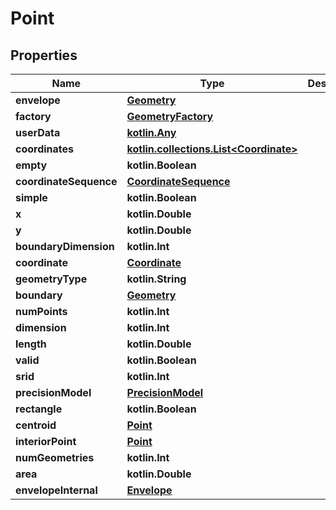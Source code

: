 
# Point

## Properties
Name | Type | Description | Notes
------------ | ------------- | ------------- | -------------
**envelope** | [**Geometry**](Geometry.md) |  |  [optional]
**factory** | [**GeometryFactory**](GeometryFactory.md) |  |  [optional]
**userData** | [**kotlin.Any**](.md) |  |  [optional]
**coordinates** | [**kotlin.collections.List&lt;Coordinate&gt;**](Coordinate.md) |  |  [optional]
**empty** | **kotlin.Boolean** |  |  [optional]
**coordinateSequence** | [**CoordinateSequence**](CoordinateSequence.md) |  |  [optional]
**simple** | **kotlin.Boolean** |  |  [optional]
**x** | **kotlin.Double** |  |  [optional]
**y** | **kotlin.Double** |  |  [optional]
**boundaryDimension** | **kotlin.Int** |  |  [optional]
**coordinate** | [**Coordinate**](Coordinate.md) |  |  [optional]
**geometryType** | **kotlin.String** |  |  [optional]
**boundary** | [**Geometry**](Geometry.md) |  |  [optional]
**numPoints** | **kotlin.Int** |  |  [optional]
**dimension** | **kotlin.Int** |  |  [optional]
**length** | **kotlin.Double** |  |  [optional]
**valid** | **kotlin.Boolean** |  |  [optional]
**srid** | **kotlin.Int** |  |  [optional]
**precisionModel** | [**PrecisionModel**](PrecisionModel.md) |  |  [optional]
**rectangle** | **kotlin.Boolean** |  |  [optional]
**centroid** | [**Point**](Point.md) |  |  [optional]
**interiorPoint** | [**Point**](Point.md) |  |  [optional]
**numGeometries** | **kotlin.Int** |  |  [optional]
**area** | **kotlin.Double** |  |  [optional]
**envelopeInternal** | [**Envelope**](Envelope.md) |  |  [optional]



